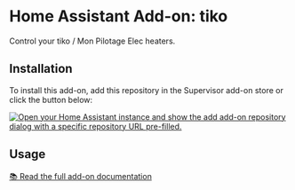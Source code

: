# Home Assistant Add-on: tiko

Control your tiko / Mon Pilotage Elec heaters.

## Installation

To install this add-on, add this repository in the Supervisor add-on store or click the button below:

[![Open your Home Assistant instance and show the add add-on repository dialog with a specific repository URL pre-filled.](https://my.home-assistant.io/badges/supervisor_add_addon_repository.svg)](https://my.home-assistant.io/redirect/supervisor_add_addon_repository/?repository_url=https%3A%2F%2Fgithub.com%2Fmarvinroger%2Fhass-addon-tiko)

## Usage

[📚 Read the full add-on documentation](tiko/DOCS.md)
